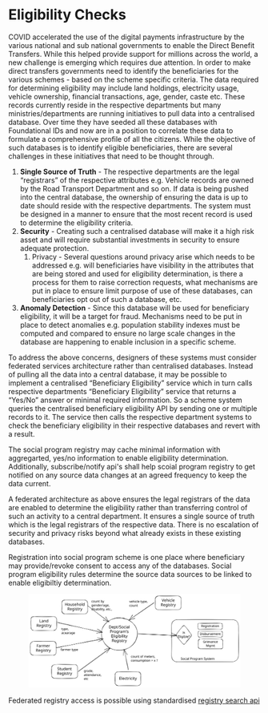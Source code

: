 # Eligibility Checks

COVID accelerated the use of the digital payments infrastructure by the various national and sub national governments to enable the Direct Benefit Transfers. While this helped provide support for millions across the world, a new challenge is emerging which requires due attention. In order to make direct transfers governments need to identify the beneficiaries for the various schemes - based on the scheme specific criteria. The data required for determining eligibility may include land holdings, electricity usage, vehicle ownership, financial transactions, age, gender, caste etc. These records currently reside in the respective departments but many ministries/departments are running initiatives to pull data into a centralised database. Over time they have seeded all these databases with Foundational IDs and now are in a position to correlate these data to formulate a comprehensive profile of all the citizens. While the objective of such databases is to identify eligible beneficiaries, there are several challenges in these initiatives that need to be thought through.

1. **Single Source of Truth** - The respective departments are the legal “registrars” of the respective attributes e.g. Vehicle records are owned by the Road Transport Department and so on. If data is being pushed into the central database, the ownership of ensuring the data is up to date should reside with the respective departments. The system must be designed in a manner to ensure that the most recent record is used to determine the eligibility criteria.
2. **Security** - Creating such a centralised database will make it a high risk asset and will require substantial investments in security to ensure adequate protection.
   1. Privacy - Several questions around privacy arise which needs to be addressed e.g. will beneficiaries have visibility in the attributes that are being stored and used for eligibility determination, is there a process for them to raise correction requests, what mechanisms are put in place to ensure limit purpose of use of these databases, can beneficiaries opt out of such a database, etc.
3. **Anomaly Detection** - Since this database will be used for beneficiary eligibility, it will be a target for fraud. Mechanisms need to be put in place to detect anomalies e.g. population stability indexes must be computed and compared to ensure no large scale changes in the database are happening to enable inclusion in a specific scheme.

To address the above concerns, designers of these systems must consider federated services architecture rather than centralised databases. Instead of pulling all the data into a central database, it may be possible to implement a centralised “Beneficiary Eligibility” service which in turn calls respective departments “Beneficiary Eligibility” service that returns a “Yes/No” answer or minimal required information. So a scheme system queries the centralised beneficiary eligibility API by sending one or multiple records to it. The service then calls the respective department systems to check the beneficiary eligibility in their respective databases and revert with a result.

The social program registry may cache minimal information with aggregarted, yes/no information to enable eligibility determination. Additionally, subscribe/notify api's shall help scoial program registry to get notified on any source data changes at an agreed frequency to keep the data current.

A federated architecture as above ensures the legal registrars of the data are enabled to determine the eligibility rather than transferring control of such an activity to a central department. It ensures a single source of truth which is the legal registrars of the respective data. There is no escalation of security and privacy risks beyond what already exists in these existing databases.

Registration into social program scheme is one place where beneficiary may provide/revoke consent to access any of the databases. Social program eligibility rules determine the source data sources to be linked to enable eligibiltiy determination.



<figure><img src="../../../../.gitbook/assets/file.excalidraw.svg" alt=""><figcaption></figcaption></figure>

Federated registry access is possible using standardised [registry search api](../../registries.md)
